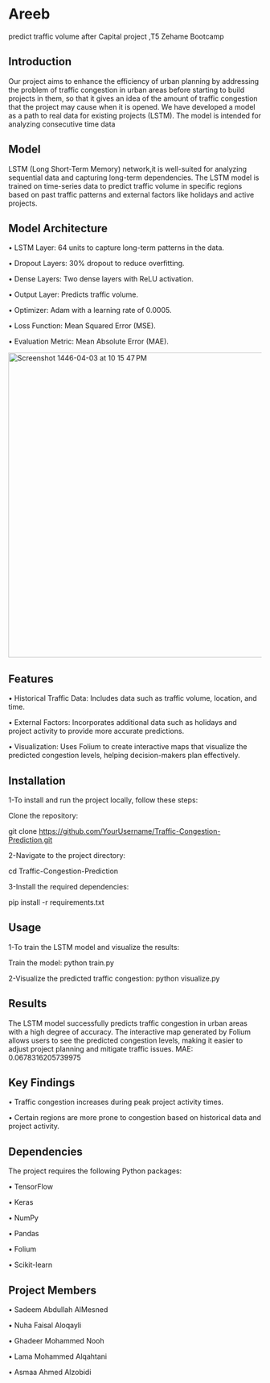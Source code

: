 # Areeb
predict traffic volume after Capital project ,T5 Zehame Bootcamp




## Introduction


Our project aims to enhance the efficiency of urban planning by addressing the problem of traffic congestion in urban areas before starting to build projects in them, so that it gives an idea of the amount of traffic congestion that the project may cause when it is opened. We have developed a model as a path to real data for existing projects (LSTM). The model is intended for analyzing consecutive time data

## Model


 LSTM (Long Short-Term Memory) network,it is well-suited for analyzing sequential data and capturing long-term dependencies. The LSTM model is trained on time-series data to predict traffic volume in specific regions based on past traffic patterns and external factors like holidays and active projects.



## Model Architecture



•	 LSTM Layer: 64 units to capture long-term patterns in the data.

•	 Dropout Layers: 30% dropout to reduce overfitting.

•	 Dense Layers: Two dense layers with ReLU activation.

• 	Output Layer: Predicts traffic volume.

•	 Optimizer: Adam with a learning rate of 0.0005.

•	 Loss Function: Mean Squared Error (MSE).

•	 Evaluation Metric: Mean Absolute Error (MAE).

<img width="605" alt="Screenshot 1446-04-03 at 10 15 47 PM" src="https://github.com/user-attachments/assets/156db1b5-db62-4bd7-b4f9-c9d197379528">

## Features

•	 Historical Traffic Data: Includes data such as traffic volume, location, and time.

•	 External Factors: Incorporates additional data such as holidays and project activity to provide more accurate predictions.

•	 Visualization: Uses Folium to create interactive maps that visualize the predicted congestion levels, helping decision-makers plan effectively.

## Installation

1-To install and run the project locally, follow these steps:

Clone the repository:

git clone https://github.com/YourUsername/Traffic-Congestion-Prediction.git

2-Navigate to the project directory:

cd Traffic-Congestion-Prediction

3-Install the required dependencies:

 pip install -r requirements.txt

## Usage 

1-To train the LSTM model and visualize the results:

Train the model:
python train.py

2-Visualize the predicted traffic congestion:
python visualize.py

## Results

The LSTM model successfully predicts traffic congestion in urban areas with a high degree of accuracy. The interactive map generated by Folium allows users to see the predicted congestion levels, making it easier to adjust project planning and mitigate traffic issues.
MAE: 0.0678316205739975

## Key Findings

• 	Traffic congestion increases during peak project activity times.

•	 Certain regions are more prone to congestion based on historical data and project activity.


## Dependencies

The project requires the following Python packages:

•	 TensorFlow

•	 Keras

•	 NumPy

•	 Pandas

•	 Folium

•	 Scikit-learn


## Project Members

• 	Sadeem Abdullah AlMesned 

•	 Nuha Faisal Aloqayli

•	 Ghadeer Mohammed Nooh

•	 Lama Mohammed Alqahtani

•	 Asmaa Ahmed Alzobidi


